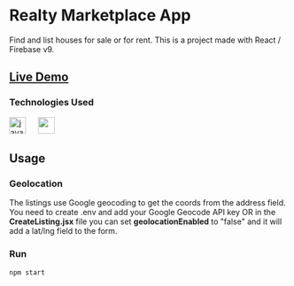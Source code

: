 # Realty Marketplace App

Find and list houses for sale or for rent. This is a project made with React / Firebase v9.

## [Live Demo](https://realty-market-app.vercel.app/)

### Technologies Used 

<img src="https://cdn.jsdelivr.net/gh/devicons/devicon/icons/react/react-original-wordmark.svg" alt="javascript" width="30" height="30"/> </a>  &emsp;    <img src="https://cdn.jsdelivr.net/gh/devicons/devicon/icons/firebase/firebase-plain-wordmark.svg" width="30" height="30"/> </a>
          
## Usage

### Geolocation

The listings use Google geocoding to get the coords from the address field. You need to create .env and add your Google Geocode API key OR in the **CreateListing.jsx** file you can set **geolocationEnabled** to "false" and it will add a lat/lng field to the form.

### Run

```bash
npm start
```
